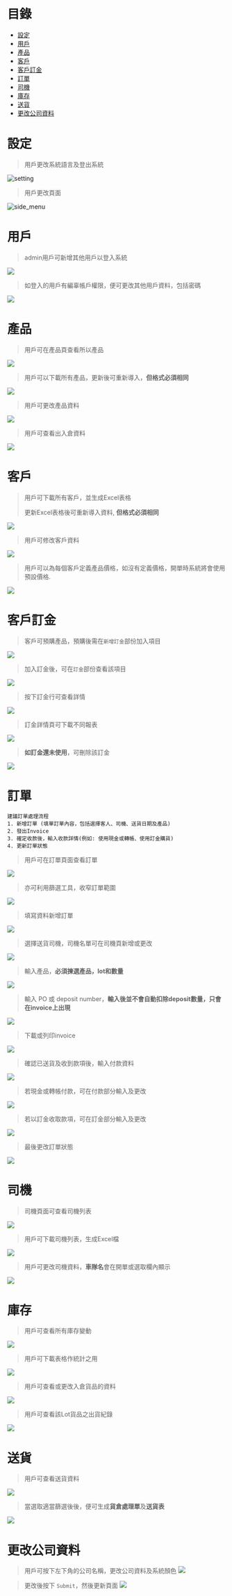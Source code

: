 <h1> 目錄 </h1>

- [設定](#設定)
- [用戶](#用戶)
- [產品](#產品)
- [客戶](#客戶)
- [客戶訂金](#客戶訂金)
- [訂單](#訂單)
- [司機](#司機)
- [庫存](#庫存)
- [送貨](#送貨)
- [更改公司資料](#更改公司資料)

# 設定

> 用戶更改系統語言及登出系統

![setting](images/setting.png)


> 用戶更改頁面

![side_menu](images/side_menu.png)


# 用戶

> admin用戶可新增其他用戶以登入系統

![](images/new_user.png)

> 如登入的用戶有編辜帳戶權限，便可更改其他用戶資料，包括密碼

![](images/user_detail.png)

# 產品

> 用戶可在產品頁查看所以產品

![](images/product.png)

> 用戶可以下載所有產品，更新後可重新導入，**但格式必須相同**

![](images/product_import.png)

> 用戶可更改產品資料

![](images/product_detail.png)

> 用戶可查看出入倉資料

![](images/product_storage_changes.png)
# 客戶

> 用戶可下載所有客戶，並生成Excel表格
> 
> 更新Excel表格後可重新導入資料, **但格式必須相同**

![](images/account_import.png)

> 用戶可修改客戶資料

![](images/account_info.png)

> 用戶可以為每個客戶定義產品價格，如沒有定義價格，開單時系統將會使用預設價格.

![](images/account_rate_card.png)

# 客戶訂金

> 客戶可預購產品，預購後需在`新增訂金`部份加入項目

![](images/deposit.png)

> 加入訂金後，可在`訂金`部份查看該項目

![](images/deposit_list.png)

> 按下訂金行可查看詳情

![](images/deposit_detail.png)

> 訂金詳情頁可下載不同報表

![](images/deposit_document.png)

> **如訂金還未使用**，可刪除該訂金

![](images/deposit_delete.png)
# 訂單

```
建議訂單處理流程
1. 新增訂單 (填單訂單內容，包括選擇客人、司機、送貨日期及產品)
2. 發出Invoice
3. 確定收款後，輸入收款詳情(例如: 使用現金或轉帳、使用訂金購貨)
4. 更新訂單狀態
```

> 用戶可在訂單頁面查看訂單

![](images/order.png)

> 亦可利用篩選工具，收窄訂單範圍

![](images/order_filter.png)

> 填寫資料新增訂單

![](images/order_edit.png)

> 選擇送貨司機，司機名單可在司機頁新增或更改

![](images/order_driver.png)

> 輸入產品，**必須揀選產品，lot和數量**

![](images/order_product.png)

> 輸入 PO 或 deposit number，**輸入後並不會自動扣除deposit數量，只會在invoice上出現**

![](images/order_po_and_deposit.png)

> 下載或列印invoice

![](images/order_invoice.png)

> 確認已送貨及收到款項後，輸入付款資料

![](images/order_payment_all.png)

> 若現金或轉帳付款，可在付款部分輸入及更改

![](images/order_payment.png)

> 若以訂金收取款項，可在訂金部分輸入及更改

![](images/order_depoist.png)

> 最後更改訂單狀態

![](images/order_status.png)


# 司機

> 司機頁面可查看司機列表

![](images/driver.png)

> 用戶可下載司機列表，生成Excel檔

![](images/driver_download.png)

> 用戶可更改司機資料，**車隊名**會在開單或選取欄內顯示

![](images/driver_edit.png)

# 庫存

> 用戶可查看所有庫存變動

![](images/stock.png)

> 用戶可下載表格作統計之用 

![](images/stock_export.png)

> 用戶可查看或更改入倉貨品的資料

![](images/stock_detail.png)

> 用戶可查看該Lot貨品之出貨紀錄

![](images/stock_out.png)
# 送貨

> 用戶可查看送貨資料

![](images/delivery.png)

> 當選取適當篩選後後，便可生成**貨倉處理單**及**送貨表**

![](images/delivery_report.png)

# 更改公司資料
> 用戶可按下左下角的公司名稱，更改公司資料及系統顏色
![](images/update_company_info_01.png)

> 更改後按下 `Submit`，然後更新頁面
![](images/update_company_info_02.png)